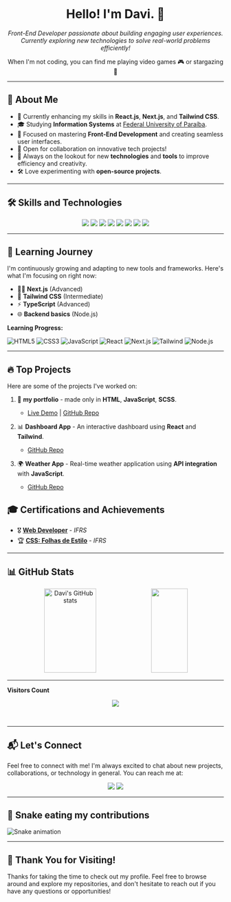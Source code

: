 <h1 align="center">Hello! I'm Davi. 👋</h1> 

<p align="center"> 
  <em>Front-End Developer passionate about building engaging user experiences.</em><br />
  <em>Currently exploring new technologies to solve real-world problems efficiently!</em> 
</p> 

<p align="center"> 
  When I'm not coding, you can find me playing video games 🎮 or stargazing 🔭
</p>

---

## 🚀 **About Me**

- 🔨 Currently enhancing my skills in **React.js**, **Next.js**, and **Tailwind CSS**.
- 🎓 Studying **Information Systems** at [Federal University of Paraíba](https://www.ufpb.br/).
- 🌱 Focused on mastering **Front-End Development** and creating seamless user interfaces.
- 💼 Open for collaboration on innovative tech projects!
- 🎯 Always on the lookout for new **technologies** and **tools** to improve efficiency and creativity.
- 🛠️ Love experimenting with **open-source projects**.

---

## 🛠️ **Skills and Technologies**

<p align="center">
  <img src="https://img.shields.io/badge/HTML5-E34F26?style=for-the-badge&logo=html5&logoColor=white" />
  <img src="https://img.shields.io/badge/CSS3-1572B6?style=for-the-badge&logo=css3&logoColor=white" />
  <img src="https://img.shields.io/badge/JavaScript-F7DF1E?style=for-the-badge&logo=javascript&logoColor=black" />
  <img src="https://img.shields.io/badge/TypeScript-007ACC?style=for-the-badge&logo=typescript&logoColor=white" />
  <img src="https://img.shields.io/badge/React-61DAFB?style=for-the-badge&logo=react&logoColor=black" />
  <img src="https://img.shields.io/badge/Next.js-000000?style=for-the-badge&logo=nextdotjs&logoColor=white" />
  <img src="https://img.shields.io/badge/Tailwind_CSS-38B2AC?style=for-the-badge&logo=tailwind-css&logoColor=white" />
  <img src="https://img.shields.io/badge/Git-F05032?style=for-the-badge&logo=git&logoColor=white" />
</p>

---

## 🌱 **Learning Journey**

I'm continuously growing and adapting to new tools and frameworks. Here's what I'm focusing on right now:

- 🧑‍💻 **Next.js** (Advanced)
- 🎨 **Tailwind CSS** (Intermediate)
- ⚡ **TypeScript** (Advanced)
- 🌐 **Backend basics** (Node.js)

**Learning Progress:**

![HTML5](https://img.shields.io/badge/HTML5-90%25-blue?style=for-the-badge)
![CSS3](https://img.shields.io/badge/CSS3-80%25-blue?style=for-the-badge)
![JavaScript](https://img.shields.io/badge/JavaScript-75%25-blue?style=for-the-badge)
![React](https://img.shields.io/badge/React-70%25-blue?style=for-the-badge)
![Next.js](https://img.shields.io/badge/Next.js-60%25-blue?style=for-the-badge)
![Tailwind](https://img.shields.io/badge/Tailwind-50%25-blue?style=for-the-badge)
![Node.js](https://img.shields.io/badge/Node.js-30%25-blue?style=for-the-badge)

---

## 🔥 **Top Projects**

Here are some of the projects I've worked on:

1. 🛒 **my portfolio** - made only in **HTML**, **JavaScript**, **SCSS**.
   - [Live Demo](https://davicode-portfolio.netlify.app/) | [GitHub Repo](https://github.com/DaviSsilvaa/Portfolio-DaviSilva)

2. 📊 **Dashboard App** - An interactive dashboard using **React** and **Tailwind**.
   - [GitHub Repo](https://github.com/DaviSsilvaa/dashboard-app)

3. 🌍 **Weather App** - Real-time weather application using **API integration** with **JavaScript**.
   - [GitHub Repo](https://github.com/DaviSsilvaa/weather-app)

## 🎓 **Certifications and Achievements**

- 🎖️ **[Web Developer](https://moodle.ifrs.edu.br/course/view.php?id=7577)** - *IFRS*
- 🏆 **[CSS: Folhas de Estilo](https://moodle.ifrs.edu.br/course/view.php?id=7485)** - *IFRS*

---

## 📊 **GitHub Stats**
<div align="center">
  <img width="49%" height="195px" src="https://github-readme-stats.vercel.app/api?username=DaviSsilvaa&show_icons=true&count_private=true&hide_border=true&title_color=5D3FD3&icon_color=5D3FD3&text_color=c9d1d9&bg_color=0d1117" alt="Davi's GitHub stats" /> 
  <img width="41%" height="195px" src="https://github-readme-stats.vercel.app/api/top-langs/?username=DaviSsilvaa&layout=compact&hide_border=true&title_color=5D3FD3&text_color=5D3FD3&bg_color=0d1117" />
</div>

---

<p align="centre"><b>Visitors Count</b></p> 

<p align="center"><img align="center" src="https://visit-counter.vercel.app/counter.png?page=https%3A%2F%2Fgithub.com%2FDaviSsilvaa101&s=50&c=db006a&bg=00000000&no=7&ff=digi&tb=Visits%3A++&ta=" /></p> 
<br>

---

## 📬 **Let's Connect**

Feel free to connect with me! I'm always excited to chat about new projects, collaborations, or technology in general. You can reach me at:

<p align="center">
  <a href="mailto:gssj9264@gmail.com"><img src="https://img.shields.io/badge/Gmail-D14836?style=for-the-badge&logo=gmail&logoColor=white"/></a>
  <a href="https://www.linkedin.com/in/davisilvaas/"><img src="https://img.shields.io/badge/LinkedIn-0077B5?style=for-the-badge&logo=linkedin&logoColor=white" /></a>
</p>

---

## 🐍 **Snake eating my contributions**

![Snake animation](https://github.com/DaviSsilvaa/DaviSsilvaa/blob/output/github-contribution-grid-snake.svg)

---

## 🎉 **Thank You for Visiting!**

Thanks for taking the time to check out my profile. Feel free to browse around and explore my repositories, and don't hesitate to reach out if you have any questions or opportunities!
